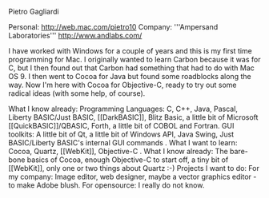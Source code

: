 Pietro Gagliardi

Personal: http://web.mac.com/pietro10
Company: '''Ampersand Laboratories''' http://www.andlabs.com/

I have worked with Windows for a couple of years and this is my first time programming for Mac. I originally wanted to learn Carbon because it was for C, but I then found out that Carbon had something that had to do with Mac OS 9. I then went to Cocoa for Java but found some roadblocks along the way. Now I'm here with Cocoa for Objective-C, ready to try out some radical ideas (with some help, of course).

What I know already: Programming Languages: C, C++, Java, Pascal, Liberty BASIC/Just BASIC, [[DarkBASIC]], Blitz Basic, a little bit of Microsoft [[QuickBASIC]]/QBASIC, Forth, a little bit of COBOL and Fortran. GUI toolkits: A little bit of Qt, a little bit of Windows API, Java Swing, Just BASIC/Liberty BASIC's internal GUI commands .
What I want to learn: Cocoa, Quartz, [[WebKit]], Objective-C .
What I know already: The bare-bone basics of Cocoa, enough Objective-C to start off, a tiny bit of [[WebKit]], only one or two things about Quartz :-)
Projects I want to do: For my company: Image editor, web designer, maybe a vector graphics editor - to make Adobe blush. For opensource: I really do not know.